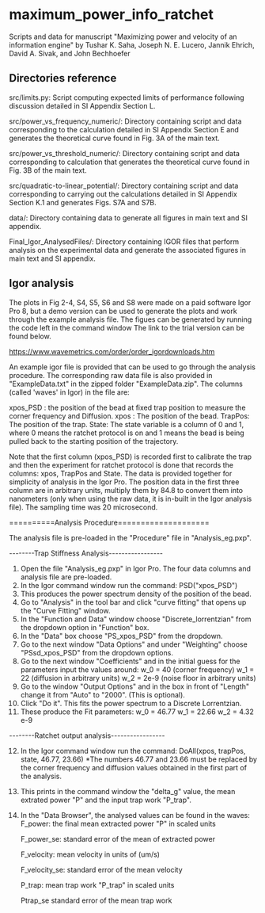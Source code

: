 # maximum_power_info_ratchet
Scripts and data for manuscript "Maximizing power and velocity of an information engine" by Tushar K. Saha, Joseph N. E. Lucero, Jannik Ehrich, David A. Sivak, and John Bechhoefer

## Directories reference

src/limits.py: Script computing expected limits of performance following discussion detailed in SI Appendix Section L. 

src/power_vs_frequency_numeric/: Directory containing script and data corresponding to the calculation detailed in SI Appendix Section E and generates the theoretical curve found in Fig. 3A of the main text.

src/power_vs_threshold_numeric/: Directory containing script and data corresponding to calculation that generates the theoretical curve found in Fig. 3B of the main text. 

src/quadratic-to-linear_potential/: Directory containing script and data corresponding to carrying out the calculations detailed in SI Appendix Section K.1 and generates Figs. S7A and S7B.

data/: Directory containing data to generate all figures in main text and SI appendix.

Final_Igor_AnalysedFiles/: Directory containing IGOR files that perform analysis on the experimental data and generate the associated figures in main text and SI appendix. 

## Igor analysis

The plots in Fig 2-4, S4, S5, S6 and S8 were made on a paid software Igor Pro 8, but a demo version can be used to generate the plots and work through the example analysis file. The figues can be generated by running the code left in the command window The link to the trial version can be found below. 

https://www.wavemetrics.com/order/order_igordownloads.htm

An example igor file is provided that can be used to go through the analysis procedure. The corresponding raw data file is 
also provided in "ExampleData.txt" in the zipped folder "ExampleData.zip". The columns (called 'waves' in Igor) in the file are:

xpos_PSD : the position of the bead at fixed trap position to measure the corner frequency and Diffusion.
xpos : The position of the bead.
TrapPos: The position of the trap.
State: The state variable is a column of 0 and 1, where 0 means the ratchet protocol is on and 1 means the bead is being pulled
	back to the starting position of the trajectory.

Note that the first column (xpos_PSD) is recorded first to calibrate the trap and then the experiment for ratchet protocol is 
done that records the columns: xpos, TrapPos and State. The data is provided together for simplicity of analysis in the Igor Pro.
The position data in the first three column are in arbitrary units, multiply them by 84.8 to convert them into nanometers (only when 
using the raw data, it is in-built in the Igor analysis file). The sampling time was 20 microsecond.


==========Analysis Procedure====================

The analysis file is pre-loaded in the "Procedure" file in "Analysis_eg.pxp".

--------Trap Stiffness Analysis-----------------

1) Open the file "Analysis_eg.pxp" in Igor Pro. The four data columns and analysis file are pre-loaded.
2) In the Igor command window run the command: PSD("xpos_PSD")
3) This produces the power spectrum density of the position of the bead.
4) Go to "Analysis" in the tool bar and click "curve fitting" that opens up the "Curve Fitting" window.
5) In the "Function and Data" window choose "Discrete_lorrentzian" from the dropdown option in "Function" box.
6) In the "Data" box choose "PS_xpos_PSD" from the dropdown.
7) Go to the next window "Data Options" and under "Weighting" choose "PSsd_xpos_PSD" from the dropdown options.
8) Go to the next window "Coefficients" and in the initial guess for the parameters input the values around:
	w_0 = 40 (corner frequency)
	w_1 = 22 (diffusion in arbitrary units)
	w_2 = 2e-9 (noise floor in arbitrary units)
9) Go to the window "Output Options" and in the box in front of "Length" change it from "Auto" to "2000". (This is optional).
10) Click "Do it". This fits the power spectrum to a Discrete Lorrentzian.
11) These produce the Fit parameters:
	w_0 = 46.77 
	w_1 = 22.66
	w_2 = 4.32 e-9

--------Ratchet output analysis-----------------

12) In the Igor command window run the command: DoAll(xpos, trapPos, state, 46.77, 23.66)
    *The numbers 46.77 and 23.66 must be replaced by the corner frequency and diffusion values obtained in the first part of the analysis.
13) This prints in the command window the "delta_g" value, the mean extrated power "P" and the input trap work "P_trap".
14) In the "Data Browser", the analysed values can be found in the waves:
	F_power: 	the final mean extracted power "P" in scaled units
	
	F_power_se: 	standard error of the mean of extracted power
	
	F_velocity:	mean velocity in units of (um/s)
	
	F_velocity_se:	standard error of the mean velocity
	
	P_trap:		mean trap work "P_trap" in scaled units
	
	Ptrap_se	standard error of the mean trap work
